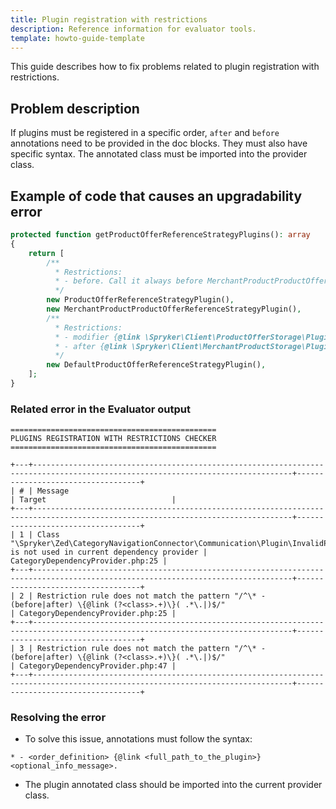 ```yaml
---
title: Plugin registration with restrictions
description: Reference information for evaluator tools.
template: howto-guide-template
---
```

This guide describes how to fix problems related to plugin registration with restrictions.
## Problem description
If plugins must be registered in a specific order, `after` and `before` annotations need to be provided in the doc blocks. They must also have specific syntax.
The annotated class must be imported into the provider class.

## Example of code that causes an upgradability error

```php
protected function getProductOfferReferenceStrategyPlugins(): array
{
    return [
        /**
          * Restrictions:
          * - before. Call it always before MerchantProductProductOfferReferenceStrategyPlugin.
          */
        new ProductOfferReferenceStrategyPlugin(),
        new MerchantProductProductOfferReferenceStrategyPlugin(),
        /**
          * Restrictions:
          * - modifier {@link \Spryker\Client\ProductOfferStorage\Plugin\ProductOfferStorage\ProductOfferReferenceStrategyPlugin}
          * - after {@link \Spryker\Client\MerchantProductStorage\Plugin\ProductOfferStorage\MerchantProductProductOfferReferenceStrategyPlugin} Call it always after ProductOfferReferenceStrategyPlugin and MerchantProductProductOfferReferenceStrategyPlugin.
          */
        new DefaultProductOfferReferenceStrategyPlugin(),
    ];
}
```

### Related error in the Evaluator output

```shell
==============================================
PLUGINS REGISTRATION WITH RESTRICTIONS CHECKER
==============================================

+---+--------------------------------------------------------------------------------------------------------------------------------+-----------------------------------+
| # | Message                                                                                                                        | Target                            |
+---+--------------------------------------------------------------------------------------------------------------------------------+-----------------------------------+
| 1 | Class "\Spryker\Zed\CategoryNavigationConnector\Communication\Plugin\InvalidPlagin" is not used in current dependency provider | CategoryDependencyProvider.php:25 |
+---+--------------------------------------------------------------------------------------------------------------------------------+-----------------------------------+
| 2 | Restriction rule does not match the pattern "/^\* - (before|after) \{@link (?<class>.+)\}( .*\.|)$/"                           | CategoryDependencyProvider.php:25 |
+---+--------------------------------------------------------------------------------------------------------------------------------+-----------------------------------+
| 3 | Restriction rule does not match the pattern "/^\* - (before|after) \{@link (?<class>.+)\}( .*\.|)$/"                           | CategoryDependencyProvider.php:47 |
+---+--------------------------------------------------------------------------------------------------------------------------------+-----------------------------------+
```

### Resolving the error

- To solve this issue, annotations must follow the syntax:
```
* - <order_definition> {@link <full_path_to_the_plugin>} <optional_info_message>.
```
- The plugin annotated class should be imported into the current provider class.

